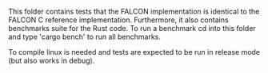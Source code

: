 This folder contains tests that the FALCON implementation is identical to the FALCON C reference implementation.
Furthermore, it also contains benchmarks suite for the Rust code. To run a benchmark cd into this folder and type 'cargo bench' to run all benchmarks.

To compile linux is needed and tests are expected to be run in release mode (but also works in debug).
